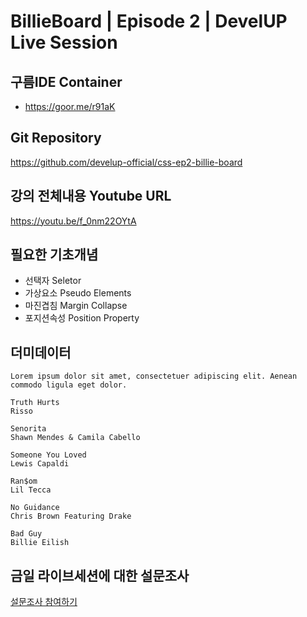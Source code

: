 # BillieBoard | Episode 2 | DevelUP Live Session

## 구름IDE Container
- https://goor.me/r91aK

## Git Repository
https://github.com/develup-official/css-ep2-billie-board

## 강의 전체내용 Youtube URL
https://youtu.be/f_0nm22OYtA

## 필요한 기초개념
- 선택자 Seletor
- 가상요소 Pseudo Elements 
- 마진겹침 Margin Collapse 
- 포지션속성 Position Property

## 더미데이터
```
Lorem ipsum dolor sit amet, consectetuer adipiscing elit. Aenean commodo ligula eget dolor.

Truth Hurts
Risso

Senorita
Shawn Mendes & Camila Cabello

Someone You Loved
Lewis Capaldi

Ran$om
Lil Tecca

No Guidance
Chris Brown Featuring Drake

Bad Guy
Billie Eilish
```

## 금일 라이브세션에 대한 설문조사
[설문조사 참여하기](https://docs.google.com/forms/d/e/1FAIpQLSeEIZihnkWejqqtA2sXG56Neinr-F9yGt0-HAobfbBFSY65DA/viewform)

